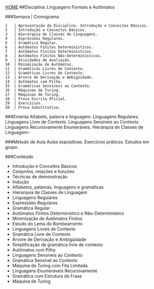 [HOME](https://github.com/Webschool-io/Ensino-Superior-de-Informatica-GRATUITO) 
##Disciplina: Linguagens Formais e Autômatos

###Semana | Cronograma
```
1	| Apresentação da Disciplina. Introdução e Conceitos Básicos.
2	| Introdução e Conceitos Básicos.
3	| Hierarquia de Classes de Linguagens.
4	| Expressões Regulares.
5	| Gramática Regular.
6	| Autômatos Finitos Determinísticos.
7	| Autômatos Finitos Determinísticos.
8	| Autômatos Finitos Não-Determinísticos.
9	| Atividades de Avaliação.
10	| Minimização de Autômatos.
11	| Gramáticas Livres de Contexto.
12	| Gramáticas Livres de Contexto.
13	| Árvore de Derivação e Ambigüidade.
14	| Autômatos com Pilha.
15	| Gramáticas Sensíveis ao Contexto.
16	| Máquinas de Turing.
17	| Máquinas de Turing.
18	| Prova Escrita Oficial.
19	| Exercícios.
20	| Prova Substitutiva.

```
###Ementa
Alfabeto, palavra e linguagem. Linguagens Regulares. Linguagens Livre de Contexto. Linguagens Sensíveis ao Contexto. Linguagens Recursivamente Enumeráveis. Hierarquia de Classes de Linguagem-

###Método de Aula
Aulas expositivas. Exercícios práticos. Estudos em grupo.

###Conteúdo
- Introdução e Conceitos Básicos
- Conjuntos, relações e funções
- Técnicas de demonstração
- Indução
- Alfabetos, palavras, linguagens e gramáticas
- Hierarquia de Classes de Linguagem
- Linguagens Regulares
- Expressões Regulares
- Gramática Regular
- Autômatos Finitos Determinístico e Não-Determinístico
- Minimização de Autômatos Finitos
- Estudo do Lema do Bombeamento
- Linguagens Livres de Contexto
- Gramática Livre de Contexto
- Árvore de Derivação e Ambigüidade
- Simplificação de gramática livre de contexto
- Autômatos com Pilha
- Linguagens Sensíveis ao Contexto
- Gramática Sensível ao Contexto
- Máquina de Turing com Fita Limitada
- Linguagens Enumeráveis Recursivamente
- Gramática com Estrutura de Frase
- Máquina de Turing